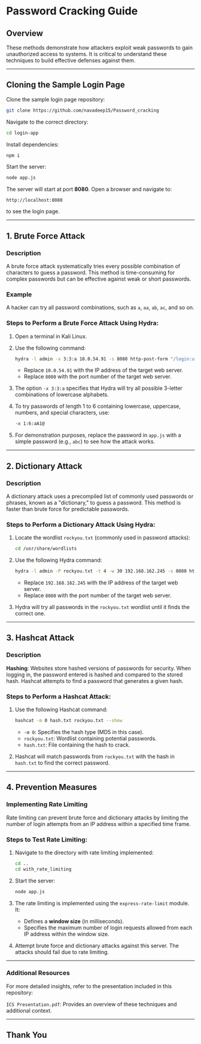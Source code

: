 # Password Cracking Guide

## Overview

These methods demonstrate how attackers exploit weak passwords to gain unauthorized access to systems. It is critical to understand these techniques to build effective defenses against them.

---

## Cloning the Sample Login Page

Clone the sample login page repository:

```bash
git clone https://github.com/navadeep15/Password_cracking
```

Navigate to the correct directory:

```bash
cd login-app
```

Install dependencies:

```bash
npm i
```

Start the server:

```bash
node app.js
```

The server will start at port **8080**. Open a browser and navigate to:

```
http://localhost:8080
```

to see the login page.

---

## 1. Brute Force Attack

### Description

A brute force attack systematically tries every possible combination of characters to guess a password. This method is time-consuming for complex passwords but can be effective against weak or short passwords.

### Example

A hacker can try all password combinations, such as `a`, `aa`, `ab`, `ac`, and so on.

### Steps to Perform a Brute Force Attack Using Hydra:

1. Open a terminal in Kali Linux.

2. Use the following command:

   ```bash
   hydra -l admin -x 3:3:a 10.0.54.91 -s 8080 http-post-form "/login:username=^USER^&password=^PASS^:F=Invalid Login" -V
   ```

   - Replace `10.0.54.91` with the IP address of the target web server.
   - Replace `8080` with the port number of the target web server.

3. The option `-x 3:3:a` specifies that Hydra will try all possible 3-letter combinations of lowercase alphabets.

4. To try passwords of length 1 to 6 containing lowercase, uppercase, numbers, and special characters, use:

   ```bash
   -x 1:6:aA1@
   ```

5. For demonstration purposes, replace the password in `app.js` with a simple password (e.g., `abc`) to see how the attack works.

---

## 2. Dictionary Attack

### Description

A dictionary attack uses a precompiled list of commonly used passwords or phrases, known as a "dictionary," to guess a password. This method is faster than brute force for predictable passwords.

### Steps to Perform a Dictionary Attack Using Hydra:

1. Locate the wordlist `rockyou.txt` (commonly used in password attacks):

   ```bash
   cd /usr/share/wordlists
   ```

2. Use the following Hydra command:

   ```bash
   hydra -l admin -P rockyou.txt -t 4 -w 30 192.168.162.245 -s 8080 http-post-form "/login:username=^USER^&password=^PASS^:F=Invalid login" -V
   ```

   - Replace `192.168.162.245` with the IP address of the target web server.
   - Replace `8080` with the port number of the target web server.

3. Hydra will try all passwords in the `rockyou.txt` wordlist until it finds the correct one.

---

## 3. Hashcat Attack

### Description

**Hashing**: Websites store hashed versions of passwords for security. When logging in, the password entered is hashed and compared to the stored hash. Hashcat attempts to find a password that generates a given hash.

### Steps to Perform a Hashcat Attack:

1. Use the following Hashcat command:

   ```bash
   hashcat -m 0 hash.txt rockyou.txt --show
   ```

   - `-m 0`: Specifies the hash type (MD5 in this case).
   - `rockyou.txt`: Wordlist containing potential passwords.
   - `hash.txt`: File containing the hash to crack.

2. Hashcat will match passwords from `rockyou.txt` with the hash in `hash.txt` to find the correct password.

---

## 4. Prevention Measures

### Implementing Rate Limiting

Rate limiting can prevent brute force and dictionary attacks by limiting the number of login attempts from an IP address within a specified time frame.

### Steps to Test Rate Limiting:

1. Navigate to the directory with rate limiting implemented:

   ```bash
   cd ..
   cd with_rate_limiting
   ```

2. Start the server:

   ```bash
   node app.js
   ```

3. The rate limiting is implemented using the `express-rate-limit` module. It:

   - Defines a **window size** (in milliseconds).
   - Specifies the maximum number of login requests allowed from each IP address within the window size.

4. Attempt brute force and dictionary attacks against this server. The attacks should fail due to rate limiting.

---
### Additional Resources

For more detailed insights, refer to the presentation included in this repository:

`ICS Presentation.pdf`: Provides an overview of these techniques and additional context.

---

## Thank You



